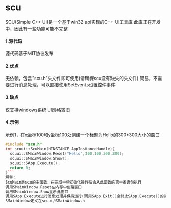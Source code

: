 # scu
SCU(Simple C++ UI)是一个基于win32 api实现的C++ UI工具库
此库正在开发中，因此有一些功能可能不完整

#### 1.源代码 ####
源代码基于MIT协议发布

#### 2.优点 ####
无依赖，包含"scu.h"头文件即可使用(请确保scu没有缺失的头文件)
简易，不需要进行消息处理，可以直接使用SetEvents设置控件事件

#### 3.缺点 ####
仅支持windows系统
UI风格较旧

#### 4.示例 ####
示例1，在x坐标100和y坐标100处创建一个标题为Hello的300*300大小的窗口
```cpp
#include "scu.h"
int scuui::ScuMain(HINSTANCE AppInstanceHandle){
  scuui::SMainWindow.Reset("Hello",100,100,300,300);
  scuui::SMainWindow.Show();
  scuui::SApp.Execute();
  return 0;
}```
解释：
ScuMain是scu的主函数，在完成一些初始化操作后会从此函数的第一条语句执行
调用SMainWindow.Reset在内存中创建窗口
调用SMainWindow.Show显示此窗口
调用SApp.Execute进行消息处理并保持运行(调用SApp.Exit()会终止SApp.Execute()的运行)
SMainWindow定义在scuui/SMainWindow.h
